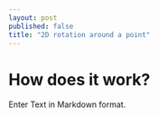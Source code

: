 ```yaml
---
layout: post
published: false
title: "2D rotation around a point"
---
```


# How does it work?

Enter Text in Markdown format.